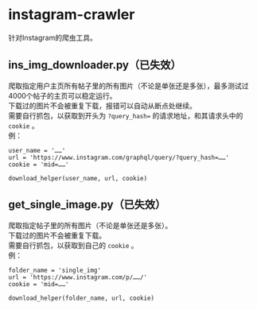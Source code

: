 # instagram-crawler
针对Instagram的爬虫工具。  
## ins_img_downloader.py（已失效）  
爬取指定用户主页所有帖子里的所有图片（不论是单张还是多张），最多测试过4000个帖子的主页可以稳定运行。  
下载过的图片不会被重复下载，报错可以自动从断点处继续。  
需要自行抓包，以获取到开头为 ```?query_hash=``` 的请求地址，和其请求头中的 ```cookie``` 。  
例：  
```
user_name = '……'  
url = 'https://www.instagram.com/graphql/query/?query_hash=……'  
cookie = 'mid=……'  
  
download_helper(user_name, url, cookie)  
```  
## get_single_image.py（已失效）  
爬取指定帖子里的所有图片（不论是单张还是多张）。  
下载过的图片不会被重复下载。  
需要自行抓包，以获取到自己的 ```cookie``` 。  
例：  
```
folder_name = 'single_img'
url = 'https://www.instagram.com/p/……/'
cookie = 'mid=……'

download_helper(folder_name, url, cookie)
```  
